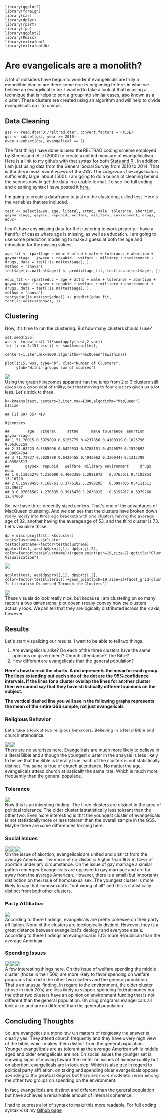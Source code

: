     library(ggplot2)
    library(foreign)
    library(car)
    library(dplyr)
    library(rpart)
    library(fpc)
    library(ggplot2)
    library(Rmisc)
    library(extrafont)
    library(extrafontdb)

Are evangelicals are a monolith?
================================

A lot of outsiders have begun to wonder if evangelicals are truly a
monolithic bloc or are there some cracks beginning to form in what we
believe an evangelical to be. I wanted to take a look at that by using a
technique that is helps to sort a group into similar cases, also known
as a cluster. These clusters are created using an algorithm and will
help to divide evangelicals up into camps.

Data Cleaning
-------------

    gss <- read.dta("D:/reltrad.dta", convert.factors = FALSE)
    gss <- subset(gss, year >= 2010)
    evan <-subset(gss, evangelical == 1)

The first thing I have done is used the RELTRAD coding scheme employed
by Steensland et al (2000) to create a unified measure of
evangelicalism. Here is a link to my github with that syntax for both
[Stata and R:](https://github.com/ryanburge/reltrad). In addition I am
just using data from the General Social Survey from 2010 to 2014. That
is the three most recent waves of the GSS. The subgroup of evangelicals
is sufficiently large (about 1500). I am going to do a bunch of cleaning
behind the scenes now to get the data in a usable format. To see the
full coding and cleaning syntax I have posted it
[here.](https://github.com/ryanburge/clustering/blob/master/datacleaning)

I'm going to create a dataframe to just do the clustering, called test.
Here's the variables that are included.

    test <- select(evan, age, literal, attnd, male, tolerance, abortion, gaymarriage, gaysex, repubid, welfare, military, environment, drugs, educ)

I can't have any missing data for the clustering to work properly. I
have a handful of cases where age is missing, as well as education. I am
going to use some prediction modeling to make a guess at both the age
and education for the missing values.

    age_fit <- rpart(age ~ educ + attnd + male + tolerance + abortion + gaymarriage + gaysex + repubid + welfare + military + environment + drugs, data = test[!is.na(test$age), ],
    method = 'anova')
    test$age[is.na(test$age)] <- predict(age_fit, test[is.na(test$age), ])

    educ_fit <- rpart(educ ~ age + attnd + male + tolerance + abortion + gaymarriage + gaysex + repubid + welfare + military + environment + drugs, data = test[!is.na(test$age), ],
    method = 'anova')
    test$educ[is.na(test$educ)] <- predict(educ_fit, test[is.na(test$educ), ])

Clustering
----------

Now, it's time to run the clustering. But how many clusters should I
use?

    set.seed(555)
    wss <- (nrow(test)-1)*sum(apply(test,2,var))
    for (i in 2:15) wss[i] <- sum(kmeans(test,
                                         centers=i,iter.max=1000,algorithm="MacQueen")$withinss)

    plot(1:15, wss, type="b", xlab="Number of Clusters",
         ylab="Within groups sum of squares")

![](markdown_files/figure-markdown_strict/unnamed-chunk-6-1.png)  
 Using the graph it becomes apparent that the jump from 2 to 3 clusters
still gives us a good deal of utility, but that moving to four clusters
gives us a lot less. Let's stick to three.

    k<-kmeans(test, centers=3,iter.max=1000,algorithm="MacQueen")
    k$size

    ## [1] 597 557 418

    k$centers

    ##        age   literal     attnd      male tolerance  abortion gaymarriage
    ## 1 51.70015 0.5979899 0.6155779 0.4237856 0.4108319 0.1825796  0.06365159
    ## 2 31.68223 0.5385996 0.6429533 0.3788151 0.4240575 0.1579892  0.09694794
    ## 3 71.72727 0.6028708 0.6420455 0.4043062 0.3360447 0.1315789  0.03588517
    ##       gaysex  repubid   welfare  military environment     drugs     educ
    ## 1 0.11055276 4.216080 0.4003350 0.2881072   0.3763261 0.4103853 13.10720
    ## 2 0.15978456 4.168761 0.3776182 0.2998205   0.3997606 0.4111311 13.39677
    ## 3 0.07655502 4.270335 0.3915470 0.2838915   0.3197767 0.3979266 12.47060

So, we have three decently sized centers. That's one of the advantages
of MacQueen clustering. And we can see that the clusters have broken
down really nicely into three age brackets with one clustere having the
average age of 32, another having the average age of 53, and the third
cluster is 73. Let's visualize those.

    dp = discrproj(test, k$cluster)
    test$clustname<-k$cluster
    test$clustname<-factor(test$clustname)
    ggplot(test, aes(dp$proj[,1], dp$proj[,2], color=factor(test$clustname)))+geom_point(pch=19,size=2)+ggtitle("Cluster Visualization")

![](markdown_files/figure-markdown_strict/unnamed-chunk-8-1.png)  

    ggplot(test, aes(dp$proj[,1], dp$proj[,2], color=factor(test$literal)))+geom_point(pch=19,size=2)+facet_grid(clustname~.)+ggtitle("How Is Literalism Dispersed Through the Clusters")

![](markdown_files/figure-markdown_strict/unnamed-chunk-8-2.png)  
 These visuals do look really nice, but because I am clustering on so
many factors a two dimensional plot doesn't really convey how the
clusters actually look. We can tell that they are logically distributed
across the x axis, however.

Results
-------

Let's start visualizing our results. I want to be able to tell two
things.

1.  Are evangelicals alike? Do each of the three clusters have the same
    opinions on government? Church attendance? The Bible?
2.  How different are evangelicals than the general population?

**Here's how to read the charts. A dot represents the mean for each
group. The lines extending out each side of the dot are the 95%
confidence intervals. If the lines for a cluster overlap the lines for
another cluster then we cannot say that they have statistically
different opinions on the subject.**

**The vertical dashed line you will see in the following graphs
represents the mean of the entire GSS sample, not just evangelicals.**

### Religious Behavior

Let's take a look at two religious behaviors. Believing in a literal
Bible and church attendance.

![](markdown_files/figure-markdown_strict/unnamed-chunk-11-1.png)![](markdown_files/figure-markdown_strict/unnamed-chunk-11-2.png)  
 There are no surprises here. Evangelicals are much more likely to
believe in a literal Bible and although the youngest cluster in the
analysis is less likely to belive that the Bible is literally true, each
of the clusters is not statistically distinct. The same is true of
church attendance. No matter the age, evangelicals attend church at
basically the same rate. Which is much more frequently than the general
populace.

### Tolerance

![](markdown_files/figure-markdown_strict/unnamed-chunk-12-1.png)  
 Now this is an intersting finding. The three clusters are distinct in
the area of political tolerance. The older cluster is statistically less
tolerant than the other two. Even more interesting is that the youngest
cluster of evangelicals is not statistically more or less tolerant than
the overall sample in the GSS. Maybe there are some differences forming
here.

### Social Issues

![](markdown_files/figure-markdown_strict/unnamed-chunk-13-1.png)![](markdown_files/figure-markdown_strict/unnamed-chunk-13-2.png)![](markdown_files/figure-markdown_strict/unnamed-chunk-13-3.png)  
 On the issue of abortion, evangelicals are united and distinct from the
average American. The mean of no cluster is higher than 18% in favor of
abortion under any circumstance. On the issue of gay marriage a similar
pattern emerges. Evangeilcals are opposed to gay marriage and are far
away from the average American. However, there is a small (but
important) distinction on the issue of homosexual sex. The youngest
cluster is more likely to say that homosexual is "not wrong at all" and
this is statistically distinct from both other clusters.

### Party Affiliation

![](markdown_files/figure-markdown_strict/unnamed-chunk-14-1.png)  
According to these findings, evangelicals are pretty cohesive on their
party affiliation. None of the clusters are ideologically distinct.
However, they is a great distance between evangelical's ideology and
everyone else's. According to these findings an evangelical is 10% more
Republican than the average American.

### Spending Issues

![](markdown_files/figure-markdown_strict/unnamed-chunk-15-1.png)![](markdown_files/figure-markdown_strict/unnamed-chunk-15-2.png)![](markdown_files/figure-markdown_strict/unnamed-chunk-15-3.png)  
 A few interesting things here. On the issue of welfare spending the
middle cluster (those in their 50s) are more likely to favor spending on
welfare programs than both the other two clusters and the general
population. That's an unusual finding. In regard to the environment, the
older cluster (those in their 70's) are less likely to support spending
federal money but the other two clusters have an opinion on environment
funding that is not different than the general population. On drug
programs evangelicals all look alike and are no different than the
general population.

Concluding Thoughts
-------------------

So, are evangelicals a monolith? On matters of religiosity the answer is
clearly yes. They attend church frequently and they have a very high
view of the bible, which makes them distinct from the general
population. Younger evangelicals are as tolerant as the average American
while middle aged and older evangelicals are not. On social issues the
younger set is showing signs of moving toward the center on issues of
homosexuality but on abortion, evangelicals are in lock step. Which is
also true in regard to political party affiliation. on taxing and
spending older evangelicals oppose spending to the greatest degree but
there are more moderate views among the other two groups on spending on
the environment.

In fact, evangelicals are distinct and different than the general
population but have achieved a remarkable amount of internal coherence.

I had to supress a lot of syntax to make this more readable. For full
coding syntax visit my [Github
page](https://github.com/ryanburge/clustering)
